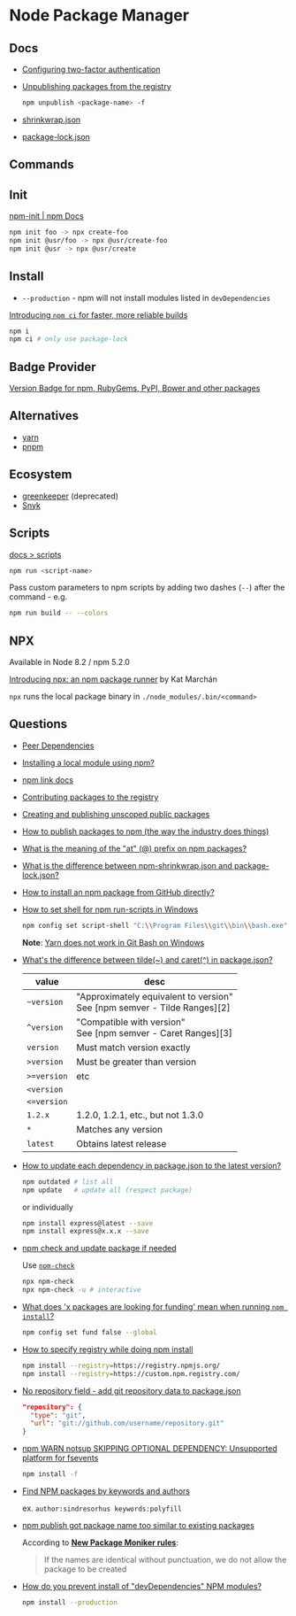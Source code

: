 # Node Package Manager


## Docs


* [Configuring two-factor authentication](https://docs.npmjs.com/configuring-two-factor-authentication)

* [Unpublishing packages from the registry](https://docs.npmjs.com/unpublishing-packages-from-the-registry)

    ```bash
    npm unpublish <package-name> -f
    ```

* [shrinkwrap.json](https://docs.npmjs.com/cli/v6/configuring-npm/shrinkwrap-json)
* [package-lock.json](https://docs.npmjs.com/cli/v6/configuring-npm/package-lock-json)



## Commands

## Init

[npm-init | npm Docs](https://docs.npmjs.com/cli/v6/commands/npm-init)

```bash
npm init foo -> npx create-foo
npm init @usr/foo -> npx @usr/create-foo
npm init @usr -> npx @usr/create
```

## Install

* `--production` - npm will not install modules listed in `devDependencies`

[Introducing `npm ci` for faster, more reliable builds](https://blog.npmjs.org/post/171556855892/introducing-npm-ci-for-faster-more-reliable.html)

```bash
npm i
npm ci # only use package-lock
```

## Badge Provider

[Version Badge for npm, RubyGems, PyPI, Bower and other packages](https://badge.fury.io/)

## Alternatives

* [yarn](https://yarnpkg.com/)
* [pnpm](https://pnpm.js.org/)


## Ecosystem

* [greenkeeper](https://greenkeeper.io/) (deprecated)
* [Snyk](https://snyk.io/)

## Scripts

[docs > scripts](https://docs.npmjs.com/cli/v6/using-npm/scripts)

```bash
npm run <script-name>
```

Pass custom parameters to npm scripts by adding two dashes (`--`) after the command - e.g.

```bash
npm run build -- --colors
```

## NPX

Available in Node 8.2 / npm 5.2.0

[Introducing npx: an npm package runner](https://medium.com/@maybekatz/npx-55f7d4bd282b) by Kat Marchán


`npx` runs the local package binary in `./node_modules/.bin/<command>`


## Questions


* [Peer Dependencies](https://nodejs.org/es/blog/npm/peer-dependencies/)
* [Installing a local module using npm?](https://stackoverflow.com/a/8089029/1366033)
* [npm link docs](https://docs.npmjs.com/cli/link)
* [Contributing packages to the registry](https://docs.npmjs.com/packages-and-modules/contributing-packages-to-the-registry)
* [Creating and publishing unscoped public packages](https://docs.npmjs.com/creating-and-publishing-unscoped-public-packages)
* [How to publish packages to npm (the way the industry does things)](https://zellwk.com/blog/publish-to-npm/)
* [What is the meaning of the "at" (@) prefix on npm packages?](https://stackoverflow.com/q/36667258/1366033)


* [What is the difference between npm-shrinkwrap.json and package-lock.json?](https://stackoverflow.com/a/46132512/1366033)


* [How to install an npm package from GitHub directly?](https://stackoverflow.com/q/17509669/1366033)

* [How to set shell for npm run-scripts in Windows](https://stackoverflow.com/q/23243353/1366033)

    ```bash
    npm config set script-shell "C:\\Program Files\\git\\bin\\bash.exe"
    ```

  **Note**: [Yarn does not work in Git Bash on Windows](https://github.com/yarnpkg/yarn/issues/5349)


* [What's the difference between tilde(~) and caret(^) in package.json?](https://stackoverflow.com/q/22343224/1366033)


  | value       | desc                                                                           |
  | ----------- | ------------------------------------------------------------------------------ |
  | `~version`  | "Approximately equivalent to version" <br/> See [npm semver - Tilde Ranges][2] |
  | `^version`  | "Compatible with version" <br/> See [npm semver - Caret Ranges][3]             |
  | `version`   | Must match version exactly                                                     |
  | `>version`  | Must be greater than version                                                   |
  | `>=version` | etc                                                                            |
  | `<version`  |                                                                                |
  | `<=version` |                                                                                |
  | `1.2.x`     | 1.2.0, 1.2.1, etc., but not 1.3.0                                              |
  | `*`         | Matches any version                                                            |
  | `latest`    | Obtains latest release                                                         |


* [How to update each dependency in package.json to the latest version?](https://stackoverflow.com/q/16073603/1366033)

    ```bash
    npm outdated # list all
    npm update   # update all (respect package)
    ```

    or individually

    ```bash
    npm install express@latest --save
    npm install express@x.x.x --save
    ```

* [npm check and update package if needed](https://stackoverflow.com/q/16525430/1366033)

  Use [`npm-check`](https://www.npmjs.com/package/npm-check)

  ```bash
  npx npm-check
  npx npm-check -u # interactive
  ```

* [What does 'x packages are looking for funding' mean when running `npm install`?](https://stackoverflow.com/q/58972251/1366033)


  ```bash
  npm config set fund false --global
  ```

* [How to specify registry while doing npm install](https://stackoverflow.com/q/22385092/1366033)

  ```bash
  npm install --registry=https://registry.npmjs.org/
  npm install --registry=https://custom.npm.registry.com/
  ```

* [No repository field - add git repository data to package.json](https://stackoverflow.com/q/16827858/1366033)

  ```json
  "repository": {
    "type": "git",
    "url": "git://github.com/username/repository.git"
  }
  ```

* [npm WARN notsup SKIPPING OPTIONAL DEPENDENCY: Unsupported platform for fsevents](https://stackoverflow.com/q/40226745/1366033)

  ```bash
  npm install -f
  ```

* [Find NPM packages by keywords and authors](https://stackoverflow.com/a/70463436/1366033)

  ex. `author:sindresorhus keywords:polyfill`


* [npm publish got package name too similar to existing packages](https://stackoverflow.com/a/70551536/1366033)

  According to [**New Package Moniker rules**](https://blog.npmjs.org/post/168978377570/new-package-moniker-rules):

  > If the names are identical without punctuation, we do not allow the package to be created

* [How do you prevent install of "devDependencies" NPM modules?](https://stackoverflow.com/q/9268259/1366033)

  ```bash
  npm install --production
  ```

